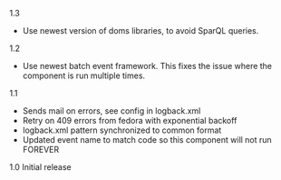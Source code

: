 1.3
 * Use newest version of doms libraries, to avoid SparQL queries.

1.2
 * Use newest batch event framework. This fixes the issue where the component is run multiple times.

1.1
 * Sends mail on errors, see config in logback.xml
 * Retry on 409 errors from fedora with exponential backoff
 * logback.xml pattern synchronized to common format
 * Updated event name to match code so this component will not run FOREVER

1.0
Initial release
